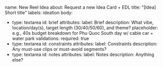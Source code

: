 name: New Reel Idea
about: Request a new Idea Card + EDL
title: "[Idea] Short title"
labels: ideation
body:
  - type: textarea
    id: brief
    attributes:
      label: Brief
      description: What vibe, location/day(s), target length (30/40/50/60), and theme?
      placeholder: e.g., 40s budget breakdown for Phu Quoc South day w/ cable car + water park
    validations:
      required: true
  - type: textarea
    id: constraints
    attributes:
      label: Constraints
      description: Any must-use clips or must-avoid segments?
  - type: textarea
    id: notes
    attributes:
      label: Notes
      description: Anything else?